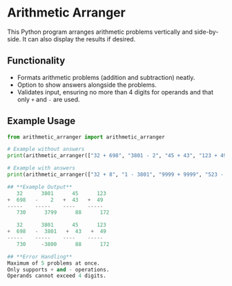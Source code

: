 # Arithmetic Arranger

This Python program arranges arithmetic problems vertically and side-by-side. It can also display the results if desired.

## Functionality

- Formats arithmetic problems (addition and subtraction) neatly.
- Option to show answers alongside the problems.
- Validates input, ensuring no more than 4 digits for operands and that only `+` and `-` are used.

## Example Usage

```python
from arithmetic_arranger import arithmetic_arranger

# Example without answers
print(arithmetic_arranger(["32 + 698", "3801 - 2", "45 + 43", "123 + 49"]))

# Example with answers
print(arithmetic_arranger(["32 + 8", "1 - 3801", "9999 + 9999", "523 - 49"], True))

## **Example Output**
   32      3801      45      123
+  698   -    2   +  43   +  49
-----    -----    ----    -----
   730      3799      88      172

   32      3801      45      123
+  698   -  3801   +  43   +  49
-----    -----    ----    -----
   730     -3800      88      172

## **Error Handling**
Maximum of 5 problems at once.
Only supports + and - operations.
Operands cannot exceed 4 digits.

